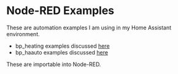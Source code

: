 # Node-RED Examples
 These are automation examples I am using in my Home Assistant environment.
 
- bp_heating examples discussed [here](https://mwunderling.com/blog/smartheating.html)
- bp_haauto examples discussed [here](https://mwunderling.com)

 These are importable into Node-RED.

 

